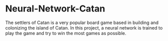# Neural-Network-Catan
The settlers of Catan is a very popular board game based in building and colonizing the island of Catan. In this project, a neural network is trained to play the game and try to win the most games as possible.
